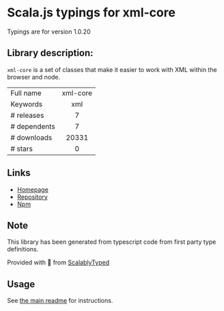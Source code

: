 
# Scala.js typings for xml-core

Typings are for version 1.0.20

## Library description:
`xml-core` is a set of classes that make it easier to work with XML within the browser and node.

|                    |                 |
| ------------------ | :-------------: |
| Full name          | xml-core |
| Keywords           | xml |
| # releases         | 7 |
| # dependents       | 7 |
| # downloads        | 20331 |
| # stars            | 0 |

## Links
- [Homepage](https://github.com/PeculiarVentures/xml-core.git#readme)
- [Repository](https://github.com/PeculiarVentures/xml-core)
- [Npm](https://www.npmjs.com/package/xml-core)
    


## Note
This library has been generated from typescript code from first party type definitions.

Provided with :purple_heart: from [ScalablyTyped](https://github.com/oyvindberg/ScalablyTyped)

## Usage
See [the main readme](../../readme.md) for instructions.


